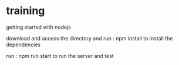 # training
getting started with nodejs

download and access the directory and run : 
npm install
to install the dependencies

run : npm run start
to run the server and test


